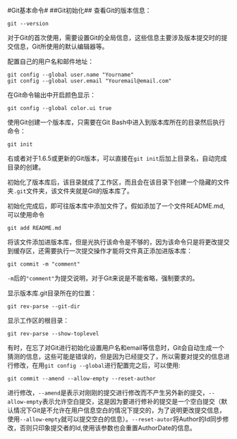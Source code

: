 #Git基本命令#
##Git初始化##
查看Git的版本信息：  

    git --version

对于Git的首次使用，需要设置Git的全局信息，这些信息主要涉及版本提交时的提交信息，Git所使用的默认编辑器等。

配置自己的用户名和邮件地址：

    git config --global user.name "Yourname"
    git config --global user.email "Youremail@email.com"
在Git命令输出中开启颜色显示：  

    git config --global color.ui true

使用Git创建一个版本库，只需要在Git Bash中进入到版本库所在的目录然后执行命令：

    git init

右或者对于1.6.5或更新的Git版本，可以直接在`git init`后加上目录名，自动完成目录的创建。

初始化了版本库后，该目录就成了工作区，而且会在该目录下创建一个隐藏的文件夹`.git`文件夹，该文件夹就是Git的版本库了。

初始化完成后，即可往版本库中添加文件了。假如添加了一个文件README.md,可以使用命令

    git add README.md

将该文件添加进版本库，但是光执行该命令是不够的，因为该命令只是将更改提交到缓存区，还需要执行一次提交操作才能将文件真正添加进版本库：

    git commit -m "comment"

`-m`后的`"comment"`为提交说明，对于Git来说是不能省略，强制要求的。

显示版本库.git目录所在的位置：

    git rev-parse --git-dir

显示工作区的根目录：
    
    git rev-parse --show-toplevel

有时，在忘了对Git进行初始化设置用户名和email等信息时，Git会自动生成一个猜测的信息，这些可能是错误的，但是因为已经提交了，所以需要对提交的信息进行修改，在用`git config --global`进行配置完之后，可以使用:

    git commit --amend --allow-empty --reset-author

进行修改，`--amend`是表示对刚刚的提交进行修改而不产生另外新的提交，`--allow-empty`表示允许空白提交，这是因为要进行修补的提交是一个空白提交（默认情况下Git是不允许在用户信息空白的情况下提交的，为了说明更改提交信息，使用`--allow-empty`就可以提交空白的信息）。`--reset-autor`将Author的Id同步修改，否则只印象提交者的Id,使用该参数也会重置AuthorDate的信息。

